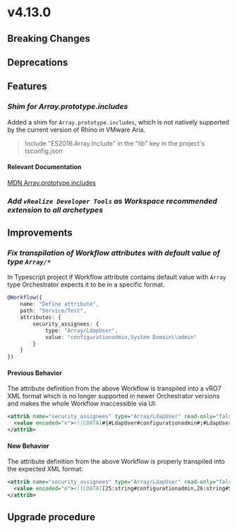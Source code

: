 # v4.13.0

## Breaking Changes


## Deprecations



## Features

### *Shim for Array.prototype.includes*

Added a shim for `Array.prototype.includes`, which is not natively supported by the current version of Rhino in VMware Aria.

> Include "ES2016.Array.Include" in the "lib" key in the project's tsconfig.json

#### Relevant Documentation

[MDN Array.prototype.includes](https://developer.mozilla.org/en-US/docs/Web/JavaScript/Reference/Global_Objects/Array/includes)


### *Add `vRealize Developer Tools` as Workspace recommended extension to all archetypes*


## Improvements


### *Fix transpilation of Workflow attributes with default value of type `Array/*`*

In Typescript project if Workflow attribute contains default value with `Array` type Orchestrator expects it to be in a specific format.

```typescript
@Workflow({
    name: "Define attribute",
    path: "Service/Test",
    attributes: {
        security_assignees: {
            type: "Array/LdapUser",
            value: "configurationadmin,System Domain\\admin"
        }
    }
})
```

#### Previous Behavior

The attribute definition from the above Workflow is transpiled into a vRO7 XML format which is no longer supported in newer Orchestrator versions and makes the whole Workflow inaccessible via UI:

```xml
<attrib name="security_assignees" type="Array/LdapUser" read-only="false">
  <value encoded="n"><![CDATA[#{#LdapUser#configurationadmin#;#LdapUser#System Domain\admin#}#"]]></value>
</attrib>
```

#### New Behavior

The attribute definition from the above Workflow is properly transpiled into the expected XML format:

```xml
<attrib name="security_assignees" type="Array/LdapUser" read-only="false">
  <value encoded="n"><![CDATA[[25:string#configurationadmin,26:string#System Domain\admin]]]></value>
</attrib>
```

## Upgrade procedure


